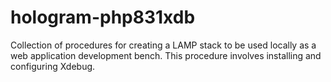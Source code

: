 # hologram-php831xdb

Collection of procedures for creating a LAMP stack to be used locally as a web application development bench.
This procedure involves installing and configuring Xdebug.
